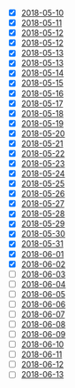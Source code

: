- [x] [2018-05-10](./2018-05-10.md)
- [x] [2018-05-11](./2018-05-11.md)
- [x] [2018-05-12](./2018-05-12.md)
- [x] [2018-05-12](./2018-05-12.md)
- [x] [2018-05-13](./2018-05-13.md)
- [x] [2018-05-13](./2018-05-13.md)
- [x] [2018-05-14](./2018-05-14.md)
- [x] [2018-05-15](./2018-05-15.md)
- [x] [2018-05-16](./2018-05-16.md)
- [x] [2018-05-17](./2018-05-17.md)
- [x] [2018-05-18](./2018-05-18.md)
- [x] [2018-05-19](./2018-05-19.md)
- [x] [2018-05-20](./2018-05-20.md)
- [x] [2018-05-21](./2018-05-21.md)
- [x] [2018-05-22](./2018-05-22.md)
- [x] [2018-05-23](./2018-05-23.md)
- [x] [2018-05-24](./2018-05-24.md)
- [x] [2018-05-25](./2018-05-25.md)
- [x] [2018-05-26](./2018-05-26.md)
- [x] [2018-05-27](./2018-05-27.md)
- [x] [2018-05-28](./2018-05-28.md)
- [x] [2018-05-29](./2018-05-29.md)
- [x] [2018-05-30](./2018-05-30.md)
- [x] [2018-05-31](./2018-05-31.md)
- [x] [2018-06-01](./2018-06-01.md)
- [x] [2018-06-02](./2018-06-02.md)
- [ ] [2018-06-03](./2018-06-03.md)
- [ ] [2018-06-04](./2018-06-04.md)
- [ ] [2018-06-05](./2018-06-05.md)
- [ ] [2018-06-06](./2018-06-06.md)
- [ ] [2018-06-07](./2018-06-07.md)
- [ ] [2018-06-08](./2018-06-08.md)
- [ ] [2018-06-09](./2018-06-09.md)
- [ ] [2018-06-10](./2018-06-10.md)
- [ ] [2018-06-11](./2018-06-11.md)
- [ ] [2018-06-12](./2018-06-12.md)
- [ ] [2018-06-13](./2018-06-13.md)
